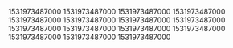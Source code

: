 1531973487000
1531973487000
1531973487000
1531973487000
1531973487000
1531973487000
1531973487000
1531973487000
1531973487000
1531973487000
1531973487000
1531973487000
1531973487000
1531973487000
1531973487000